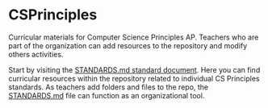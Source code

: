 # CSPrinciples
Curricular materials for Computer Science Principles AP. Teachers who are part of the organization can add resources to the repository and modify others activities.

Start by visiting the [STANDARDS.md standard document](STANDARDS.md). Here you can find curricular resources within the repository related to individual CS Principles standards. As teachers add folders and files to the repo, the [STANDARDS.md](STANDARDS.md) file can function as an organizational tool.
